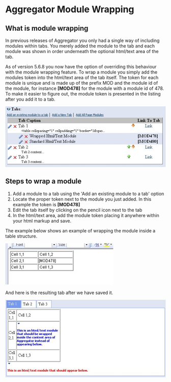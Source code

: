 
# Aggregator Module Wrapping 



What is module wrapping
-----------------------

In previous releases of Aggregator you only had a single way of
including modules within tabs. You merely added the module to the tab
and each module was shown in order underneath the optional html/text
area of the tab.

As of version 5.6.8 you now have the option of overriding this behaviour
with the module wrapping feature. To wrap a module you simply add the
modules token into the html/text area of the tab itself. The token for
each module is unique and is made up of the prefix MOD and the module id
of the module, for instance **[MOD478]** for the module with a module id
of 478. To make it easier to figure out, the module token is presented
in the listing after you add it to a tab.

![Showing module tokens](images\ModuleWrapping_Tokens.jpg)

Steps to wrap a module
----------------------

1.  Add a module to a tab using the 'Add an existing module to a tab'
    option
2.  Locate the proper token next to the module you just added. In this
    example the token is **[MOD478]**
3.  Edit the tab itself by clicking on the pencil icon next to the tab
4.  In the html/text area, add the module token placing it anywhere
    within your html markup and save.

The example below shows an example of wrapping the module inside a table
structure.

![Wrapping inside a table](images\ModuleWrapping_Html.jpg)

And here is the resulting tab after we have saved it.

![Wrapping result](images\ModuleWrapping_Result.jpg)

